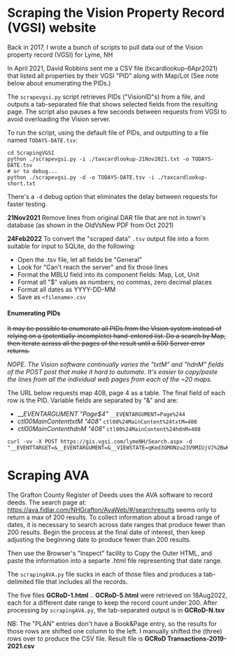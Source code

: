 # Scraping the Vision Property Record (VGSI) website

Back in 2017, I wrote a bunch of scripts to pull data out of the Vision property record (VGSI) for Lyme, NH

In April 2021, David Robbins sent me a CSV file (txcardlookup-6Apr2021) that listed all properties by their VGSI "PID" along with Map/Lot
(See note below about enumerating the PIDs.)

The `scrapevgsi.py` script retrieves PIDs ("VisionID"s) from a file, and outputs a tab-separated file that shows selected fields from the resulting page.
The script also pauses a few seconds between requests from VGSI to avoid overloading the Vision server.

To run the script, using the default file of PIDs, and outputting to a file named `TODAYS-DATE.tsv`:

```
cd ScrapingVGSI
python ./scrapevgsi.py -i ./taxcardlookup-21Nov2021.txt -o TODAYS-DATE.tsv 
# or to debug...
python ./scrapevgsi.py -d -o TODAYS-DATE.tsv -i ./taxcardlookup-short.txt 
```

There's a `-d` debug option that eliminates the delay between requests for faster testing.

**21Nov2021**
Remove lines from original DAR file that are not in town's database
(as shown in the OldVsNew PDF from Oct 2021)

**24Feb2022**
To convert the "scraped data" `.tsv` output file into a form suitable for input to SQLite, do the following:

- Open the .tsv file, let all fields be "General"
- Look for "Can't reach the server" and fix those lines
- Format the MBLU field into its component fields: Map, Lot, Unit
- Format all "$" values as numbers, no commas, zero decimal places
- Format all dates as YYYY-DD-MM
- Save as `<filename>.csv`

#### Enumerating PIDs

~~It may be possible to enumerate all PIDs from the Vision system
instead of relying on a (potentially-incomplete) hand-entered list.
Do a search by Map, then iterate across all the pages of the result until a 500 Server error returns.~~

_NOPE. The Vision software continually varies the "txtM" and "hdnM"
fields of the POST post that make it hard to automate.
It's easier to copy/paste the lines from all the individual web pages
from each of the ~20 maps._

The URL below requests map 408, page 4 as a table.
The final field of each row is the PID.
Variable fields are separated by "&" and are:

* ___EVENTARGUMENT	"Page$4"_ `__EVENTARGUMENT=Page%244` 
* _ctl00$MainContent$txtM	"408"_ `ctl00%24MainContent%24txtM=408`
* _ctl00$MainContent$hdnM	"408"_ `ctl00%24MainContent%24hdnM=408`

```
curl -vv -X POST https://gis.vgsi.com/lymeNH/Search.aspx -d "__EVENTTARGET=&__EVENTARGUMENT=&__VIEWSTATE=qKed3GMONzu23V9MIUjVJ%2BwK%2FKL%2FACMOHnR%2FxXQB39kDH20syEg3li0SN2zs5alnWEOf2ey6Ig8wUo6tWuaw8ZuXQqMw%2Bp2U1zFilwFJF7oZoD4sKqbz97IGo245Tz1XK7RBn7rheq8LkScf8ABCgy70tNIESYLysMqyOyx%2Bl643ll0OA120qFIODlLBKtEOaAA6ijqqWPh2Izxb4fQ4zfUDp7us1sI2%2BJ29p5%2FmTT9bh6B48kgoZSS2D1jn4yNpi1xj44BGSDsJd4vPdGY8Fv1AfZZzqOOzGCgfv0A1d2xpXsq2Bl%2Fx72iJablqT1oCJOiAuTQ6WeMOR9eO7uicIXLYAaMHJ01BvQaHaYwbEHB5nG4RulcZ4LeCwD%2FUqMAZIZDsw5XO1%2Bqv2T93s0MMF%2BC5Jp1ODqFSejv44vYGPWP4SCMUOglMqDGHtW1KoOZxWf8osYHo%2BcXiTQWW2%2Fmw71Jq%2FIHZ9FzVrJZHHNWV9k%2FKIgpqITXBnaUoVoTvQkGk5zdl1VUm9Mi1JmXy47ZCFCeS0PcmeiMj2Jj7IIh3W83GK4%2FFjRqRbqSF7ZovXbVlGg3FMivj4KVMa3iyfy0Ao8UP66NcTqd3CtSl0C8fD%2BIX%2F7KMDYRBG%2BbVHIxunWaHDsOiHSchEY7Vws3BvQQcgqVjrGgqGKE%2Bpb1snF%2FUsVM8%2By26u3%2FyLLEY320IsnVWcZDyrvhyDMxZmeh4pr1F0St5FSfQ50tGmwf%2B%2FcZ0%2Fo%2BjIkB1saXkJdFVEklTgKERKpLo9SF9xzqQ2qAiipwrxBe0LaP14jMJAr%2BKJtudOCbpAIyU%2BOOUy%2Bb6BIQJjKXbd3uqXEjJSbg1Fe8LZK7AX1BvXjPwrEIPocjUdVxwWCknUOttASCr%2BwkqkdhqEnLGG4YO0yiVS3zHBTcRkaba22NNPrG%2FxNi7hY37DNXTKqveFkknVS5zgxtzAdZdws5Lz5Vz6tHshR6BNcdZEiRfo1F9l6d5TrmSw8%2BKe7ol3261all9CelvgrjRXgk572j5afX23dGrhTRq%2Bu3VFhBkYdMt3b%2BPMcrIQjsWBByzNs9SQDWRZMi95093URD8kEAFDM3B4ohOftc60x2sTakoBd2WcGg7VndZ4R4RJdmQxu0DB4vPhnZLMMkapOusNVv%2BFdVbfmw8kvLX4kEG%2BdxpemcGmvAHlaBJPlDxYWsJedQ9Xu%2B3ghf5ly2EVTJqR4hr1xafNrp6A7RIfjRdP6trXkUFETtxr65ga3e7tuVRVtBEXA9QnH5N85BIsSwZjYt2iQDBuPt1kG3GHYATpTTIQwH5ZGVz%2F57mWJmEQZR3yxQza1ULyIOn2OykWVDfJHHT0OOuolzHg63LpyEglne%2FvHBDcVmAQdqIPET7OVQr7433hb%2B3BHS0rTncELg9oOgWSFAiKFajnW%2BzzzfveTBfHd06q%2FYyk9SKfyNNHJ1qUAKdjl5N1rDUwEzocXwv6InDJ%2FX7toHIlfLL0fXsn9gbp0fsVgmcvisc4EiUFFdKAeVKX15i5HEdKYLibneFFmX6rNWaUfbFG%2BEGwJGimw0hoJsviDMDMsZ%2FYU7vCpbs9J%2BzpqMGZtJNOjYyRrvk%2B79Dnom4jSmsKztbAB4FztbSMkHrHgKOwP29mhb5otMPz0NHdtlYbSujJfe3OMQqWDmTdMh5p5H59NSV9ADmfH1D2FHRhmMk65ONhUejNOMmHgfVi330YOI6683tqHq05YBJX47wd2sR6RqNouyja6YRyCxeVVnOYiDT1bYGTLEoe0mc0LYWDX3JmhaehHy9qFTvs9zNXwpBdrmnSvO7FeSqey1ocwtYq7fU4XLdxqM6Boqi8PxYupfQWCSXIHNkkxGxsmyHqGcYqvMORHBcveOOhIU6BsqSHq2nfIIbnuUC57F7S0fiv%2B2Fj5fQ8mPMic3GCPfcGMAow2SsfPzFbR06A1VEzVLrsScMt2kQoiP85xGWPAidMmvqHhXoOHaAq2ehQUyp1SONa8PwQxtQhhZjaNzjCYzCeEsawDtVvkLhu6po9mThe%2FcSozVc1vyo%2Brmxz8jnQLXasWedF3l%2Bxqbuz9z6OK97Ll2w8Vj0cAEm9EUnniWrnD43Hg1NkXps5hYFvgFtsnPoVliELg2MIlsgVKol6PeYZEFDU8%2B418iH2buLtsurrDiHrKxNwKpPa4C04%2BrQgjXuGZbrZldY3sKcucROlA%2FDTyV7xmFouQA4AzqWj%2FzZuaXpQDgBmrWbWpRMI%2FDiIgB6CrdsEOIy5heGe9e%2Bux%2BD%2FZONSb%2Bzoq%2F0K%2FUwDAHHeol%2FLmHIxSLFvrTWoxh%2B8VovrBoQkYfNG%2FnVT1CNuZqsjnOJCaGG%2FgY%2Bqzy0daVLpe1M7EGKa%2Fc0kVqWO7OPeUZARq1Q602dW%2FPlMnOHkYtExQ5ybMe75VTNz7BPKgy2hNy9uOsrH%2BPC6qcXuW5ido%2FuezUrW7v5j%2BUIirutDk%2FQMYaN2C157B4MgblIrXRngI1gNf1Blr8XEweXPaqYrTQUFV2U2L%2F%2B9582cQa7PjC56Ka0hr84u5prU8DNDzTis3tjottuR%2FaKKWSwjj%2FallPZ%2F0RBPU26BsDykdA8OKEog8hWjbPADfXJgBxjrpslT6DfOyWVdak%2FF99i8xvm0hi1Jljh0JsgJhB9WTLn2T5qEzYWSOo6l13O4M7sOAlQWm7PFwsO8c9mco0OGjL2LHCJGk9FCEpddIfWyM3tdyEUo53uGeR8SclyOKyD4nxjsiwGHmjg%2BqWiLYX2JPXQHjyHPK7Tj3hVWWJxFOucHxTR%2F1GtEpFja%2F2FP%2BykAPsRPMKQg4RxBBz6kBxAs5WRiCR7nxe2MWV3DaGoLzmnng7WybFiC%2BKu35M6VHOnC8Xj1Vd85pHHWQTSb%2FwFmEQMjloF2iap7MApXoY3Cw6So%2FwwZVLk7oxGMRz0vDMPoEa9cvld8CgbqqBy3x5%2BzIiTXsTxjvEWptx7IVIC3pLMxr27Ag3icDK23iNqGsJDT9hNzN6ULgh5KAfiX7d0mKm7RlG3JqIxN1mwfz7jkC17He12niSYdrtHm2rFWQt2IyVUGJnUoEs9KXq3nv1dTFtN4eSAHDoqX4HD2uD2swRADDlumI%2BSJwvU4QV3YIrhj%2FsGdKOr4yqyxKXO6gKiFHkPJ1dkvzlvgbMIFNMeIDpSdOrEj3o1speLHVOZ2AU%2BLVOwY0GXHfTIpp4OMjBoVaL4wpb6AYYROuQpErpeNDabt2U4orPrCKIqsgXI0FHbUeB0GSV2%2FpayiDDkRkSM4T26GApHWqBdQAb74or5UsuzqjmisFLeIsFV4Z2RBLobvIFKOYMvN43RRkW2zjxOQ1INn%2F4xgL3aA6DztX%2BmsPNWLVRLnmj%2FO1MaiCJYVy9nIPmlNgE7VEZTg7%2B85vkBbJP5QIC5EZeCW5zr1cwSa2noqQFXep8gzSKrjOUqSlqKwVt3QbVD7CQB%2Fb6MmkT3n9sUCSftkTCECv35GMF4qiRqbOhkj4qMCI%2BbrfttDUpA3GR2o9AVfhqZKfDE4toc1kadeAlLj7d0W776xU22QGM9CjPNyK0y%2Fl9ozvf%2BcIxpXoT1s5nD8%2F422LhbDnjsBZoNtY6vqmAHCo2P4dnOSSdej8x6H0TXmah1yasbGMotGSRw%2FbF3fzRBKcXtWB5FvxZ%2FXR%2BGZTMuJmB%2B1Od%2F9HWakPlS%2FVey4cvsd7ol8vWy%2FShHKdeWfgvWjojyiScrH5y8wdOJMeHzAC4j5GATRjc1fJ6N7OH1t4hj0dWgaL1muMTJLa3Bz3u3nJEMCxQokOWHByWtvqI6YqdCU4xe9%2Fpcm5LUprOfL5srjJS4Ixcs0iJiIetii9yedFrRyCRjBLoJxXhecWle6OH9wTJLEPNh2CJ%2B0EPCjXZlDtNWsxqKDAJqUbCrqlKZNRh0SHnwLBE7OXsv8yayHzS3CsElTM76q%2FrDsIy9eSg05A48oZ9QRjd7QGKxzLHjv%2B2PMos6jSABGjBaJAjrj3AcLScVr%2FhVvOyiPiTNejtHw6YuEbQjy%2F7L%2Bj9nMY3VbZda6ONkyq5yjcO3Nb31YzPK5sAfF2TpHhCOrfLVDS74Ksa2qaS66Whfx1vslJj3mfiKBE1%2Bwfd28Sa1TznHcSbHxNLhednu2oKmqH2fezC%2FdSOaUQil%2FxsfwNoHG01pHe%2Fhl8d5Nh%2FULFTZpBlmnVKVSKPaG%2Byeeg1FAEnFNDsl7lxyioL%2Bq2OWeHFv0KZ0uPQOqnslJ6YJZ2CxUINi4Kz96bnlh4%2BH7%2FGJCS4vFhcSgQabMDliteQce6xXlC3z%2BVP7LmdL0Pd5KznhN%2BTNW7YqLDGLjy%2FbysXIIBOEM3kHEXRezTSLrgmWa312x6xEd8VbbUTNaL5OmtOiRNyb7tk3uVlUYanGufUhGLxAhZOtswWqfnhJsefryZTmZwpavqaOE6Ji4sYccqyYu9nXh25uVs83Yw4%2Fo%2B7Rdo7N9VJVLcCQKVGrMjGdFHzI9Zq1bamFGuf7V8D%2FjnXrD%2FaTfjOj%2BqGk%2BZzPzroE%2BzRxtdrq29yHkmTm5NU8qWnO10KMgM1woUjDIraBzzP8q%2BETUkrxrKm3B63AAZjxd%2BisLjd7rle6l9N8s85L8WcgXvHZ1IdT0avoLpJu0xagNO4NWODbJ4dtdoQkpe5JxKMWdCoUoDLXx%2FYS%2BGca9jLT%2BlMgz55Vng51YIVIwy4B8CPXg2STBW4y38AUmx59bajz3OAa0doSPAx4TgFjWspirvNAWlhdCWaJm41L5U8S15z%2BwlJKz09Yc%2F4amNbhvet94hZBcOre962ErytmvRxehssbxjVbUHmtjnT%2B2i%2B04dxAM5KqvgsTwsac0HplFT3q68jrcaSDlb2Gz9qHW6k%2FzS8uZb8kEqlScrFkfsZw72YQ651CXs8nu7IOkghJdsAP2AiBAQV3qZJH0w3vGETxne7a5nDEf%2FjNj939VdieQSRIJMqxQcIF55LNWJL8AsXZYyXI99rq6p6E0m6Anm3wgo0YNlTXZqP6l67xuasmYnKulDeztiMhxPPoq0k48FRzecM908We8VssPuRrWW2XX%2BuKO4hDqycNwK80AQRNZ32HOtmNXZ%2FTds4uR6tb4zrCscBe82rouTaE3xsmHRZ%2B3SGuKwX8M3I6FIRfNzqowBh1wh9xyh%2FpTPTFZNCSf0n37Nrk1lhAZ5Www8Wf3PDfdEA9znLx5iciFE0gNNrPG66r2GPyfgZbMuSyOmL3pV7ChNsk1PmaEnXNBwAQ%2F%2B3WxtAdhpzVL1UbStOvMGlPDUh%2FC0fgYx7Oi5IG71Wfktq5c5QDE8ckPOd2adsaRcQvfb6yXqxWHJNYMmvjoijX%2FATfNZTf0STGOI6ivaXbS6prL67bCB6W13WwKbxF83xKq2cJX4YKBlLMXWd91hy9mlx2GqjNNkEBB8lEcvLej0i6D0cz8t6l6bNvDXS7sDWSVkoVRRkGDHqVTFhxMQ95%2F5FyIN%2B0eE%2FKbmeO9C0OB9X4MxD9AV8ds675TiVpTyrZ6dE9vRczuS%2FIZgh585PyE9AdLOFyvdd%2Bc54c6pTF4RTsn0V29%2Bgc98QZdWmps5zNnoRi%2FnFpdBFEyCxI69rTBClvA%2F8MjUUT4%2F2oPBcxRmxjL4U%2F5jgfyxqfsfdStFcp848bJKiJVUzb4FgQNJiVnhPQmPDCQvmqywWavz%2FrlXRwBRX771KROI50Eq57rFzrNgty8y4zjAdTBM2P0Tib%2Fj3FHfMPd%2BQ9YIHlykveLgCrbRrGQFlfE48Q4FiruBmKP%2FSmwS%2FHghMnQHwV2jnBYXNl16W2LFw%2BKcHXDiuWVeOJ5L%2BtCNwC1xrV7wHM2joshu%2BA8P3MS9PJ%2FBkRw7Ai%2BFzzT%2FAcB7MVjht0oPW2sVnXYHCTVeMdLiHoKsG8V2ShL1KcemSIMrdfw37pIySNN0D5kshuAzPZz2Rf%2BVxhRvMj417%2F5OtTiWhARsu4kyB0HwI4l2BdcpfcQUwpTplkbgrXRbGgQWV550cCgsRg8NH2Lz6u24t8WY4zNgEr4KQ%2F%2Bkp5Sh%2BWnP31YYHeA%2B5VBm5glm6Blqfz5rx16MxSTU2VGBTpWPKxGfTgplT%2F1SxBUfJCpGetm71Ier7XON29U9YFkwTylf%2FgAa4ScnJRthdIuetgkZEgxDHn82mwGrKJVm3xfrsmeslX%2BUC75krb8qBq%2BmZpGKozESKyTf9G1li7LSzOznrUOyxupOYXCwPkKQJavFtnj5i9FZFLqcbm%2BDKSgNhLATqE9vyNJmyXUGp72V8N5wghxkXYQ5X0HvJa0uoqL20tg6VyKEMYbvE3e5ztUtMUaHXnPNt%2BildIGUFB%2BwESWDdGbihtEIVgU9%2BfbxETRLxMa3Xk5UnM1ASpBaeJns9Xw1kF%2Bz6jl6my9jYevxqFpPcJVvAY%2BSu2aLNG7bkPux6%2BcoJH8QjiMcbteN61flCVnr70HYkG3yvV6hz7TCsqXLbtlq%2B4wWA57mMuYHzZYR6Kct5xTqFJeB0Ec26s0letyW7%2FU%2BlELNwBOeueovIg%2BuiG2iL26%2FrCp8teXj%2BsyvE5Y1ByQtoL0DyN7fiFSBr9Coiq45WNJ2WAYWs3H0E9CdTofeajfhTr%2FonJQe2%2F103OhU5mXQwdm%2FfNA6qBwicAROBcYO%2FeY%2Fc6gKoAt%2Frs9BuKCGgVtCtEEMxlJYVH3cXLKfeQ4ie0T6EHlRrQXxUadZNa99h%2B6wcLUSaBoyq6h1EqhIpwcH9gX60lu7J%2Bo5t8NvhZWq%2BTN4r9DhRQO31pqYJ45g%3D%3D&__VIEWSTATEGENERATOR=47FAFF47&__VIEWSTATEENCRYPTED=&__EVENTVALIDATION=oP76MGTpVWooOPn%2FxW6pcRiCrPKkBkufMJI%2BdOyUlKwMAUEOF%2FmyduHFhVJzMwxnsht8kJA19NEGkBo25Ltn7KOcry2iOCAnjp3JWEm6OqkSmwaTGkn30phbuobEa%2FuQ%2BHK3KAL5HaOALQ1FlRs%2BAZ8047OSUE%2BcaXg30WuKuZRTkpyuyZ2ZlQheRz7LAJ9Qy7GMelR9jjfgANRCFD4agnt4rrKmJhHx96QW3AOrFgPPXv%2ByK091TFSVPl5TJDsMJFb19mw%2FE8841snAm1fd8sB6M6PI99SnqYOzD08rC7DPQeAAMcjB9oU3cpAqzqaGKWE7LdhBmcMgnYVBsVlAd40LDjqnN0ZKThiYOaMkUJ35R8ZmoL4k2qnGGi2v0w%2B9DhD%2FPnlRN7ATiFD95%2BwCs4ZrHf256Y7sjYDxvLav7Hp3SHmeAiHRcHhS15HFLq9ZcchZilGPKC8ohhpFd%2BDczc0g5rQd2RFu1RNacHG2yZC825cZY1cLCgBlqUGWbJ%2BvzEHXJFzkc%2B1Vt6ullansyFj53yGNV93NWKYSZOOve%2FshLOAn%2FVv0KDqfBwSTtU3akPkHzdyOQvdJ4s9n57UmUHLWai%2FRXs3UJ0Ox%2Bn9JPbCDMsB1vp1LOHrqL8ehHxLXvTpHJ9tg%2FKv6yGbM2IHhFq9WEGQtB0ZmZOcKUbalPgi2uwD6U6Gz8RmqBkbLNvwIqCVhOrNY19YA7kbxvWOw3WYGNDbJSxJsJOfyyXTucNNIU4m%2BMiqShnLe8IyLaLfFtEIIWtsbrwjl5JUhZTnvsDx6QLXtiKa%2Bfq98evWQtqdEU0HltBpFUwDKzyEUJXPALFfFFunE7tqqH%2BiTS0%2BQxAIRFFliZm6GiKrdxD7r%2F9%2FCrFcvEPEqVEF532vxeikG6hRIZFsxYn0TadP6%2FtUh4XlXqSmozgYWRcQ6wotI4WtJc64EE8h8J0eUw%2Fbj2E44P9lcQk3X%2F6YOQDXdcds%2B4fyKGlqHRE%2BpiUkHBCY0b40%3D&ctl00%24hdnKeepAlive=No&ctl00%24MainContent%24hdnPid=&ctl00%24MainContent%24txtSearchAddress=&ctl00%24MainContent%24txtSearchOwner=&ctl00%24MainContent%24txtSearchAcctNum=&ctl00%24MainContent%24txtM=407&ctl00%24MainContent%24txtMc=&ctl00%24MainContent%24txtB=&ctl00%24MainContent%24txtBc=&ctl00%24MainContent%24txtL=&ctl00%24MainContent%24txtU=&ctl00%24MainContent%24txtUc=&ctl00%24MainContent%24txtSearchPid=&ctl00%24MainContent%24txtSearch=&ctl00%24MainContent%24ddlSearchSource=3&ctl00%24MainContent%24btnSubmit=Search&ctl00%24MainContent%24hdnSearchAddress=&ctl00%24MainContent%24hdnSearchOwner=&ctl00%24MainContent%24hdnSearchAcctNum=&ctl00%24MainContent%24hdnM=407&ctl00%24MainContent%24hdnMc=&ctl00%24MainContent%24hdnB=&ctl00%24MainContent%24hdnBc=&ctl00%24MainContent%24hdnL=&ctl00%24MainContent%24hdnLc=&ctl00%24MainContent%24hdnU=&ctl00%24MainContent%24hdnUc=&ctl00%24MainContent%24hdnSearchPid=&ctl00%24MainContent%24hdnSearch="
```

# Scraping AVA

The Grafton County Register of Deeds uses the AVA software
to record deeds.
The search page at: https://ava.fidlar.com/NHGrafton/AvaWeb/#/searchresults
seems only to return a max of 200 results.
To collect information about a broad range of dates, it is necessary to 
search across date ranges that produce fewer than 200 results.
Begin the process at the final date of interest, then keep adjusting
the beginning date to produce fewer than 200 results.

Then use the Browser's "Inspect" facility to Copy the Outer HTML,
and paste the information into a separte .html file representing
that date range.

The `scrapingAVA.py` file sucks in each of those files
and produces a tab-delimited file that includes all the records. 

The five files **GCRoD-1.html** .. **GCRoD-5.html** were retrieved 
on 18Aug2022, each for a different date range to keep the record count
under 200. 
After processing by `scrapingAVA.py`, the tab-separated output is in
**GCRoD-N.tsv**

NB: The "PLAN" entries don't have a Book&Page entry, so the results
for those rows are shifted one column to the left.
I manually shifted the (three) rows over to produce the CSV file.
Result file is **GCRoD Transactions-2019-2021.csv**
